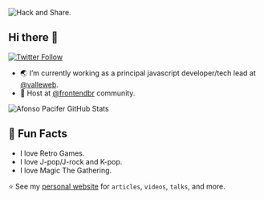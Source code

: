 ![Hack and Share.](https://raw.githubusercontent.com/afonsopacifer/afonsopacifer/master/images/banner.jpg)

## Hi there 💜

[![Twitter Follow](https://img.shields.io/twitter/follow/afonsopacifer?label=Follow)](https://twitter.com/afonsopacifer)

- 🌏  I’m currently working as a principal javascript developer/tech lead at [@valleweb](https://github.com/valleweb).
- 🎤 Host at [@frontendbr](https://github.com/frontendbr) community.

![Afonso Pacifer GitHub Stats](https://github-readme-stats.vercel.app/api?username=afonsopacifer&show_icons=true&count_private=true&include_all_commits=true)

## 💛 Fun Facts

- I love Retro Games.
- I love J-pop/J-rock and K-pop.
- I love Magic The Gathering.

⭐ See my [personal website](https://afonsopacifer.github.io/) for `articles`, `videos`, `talks`, and more.
